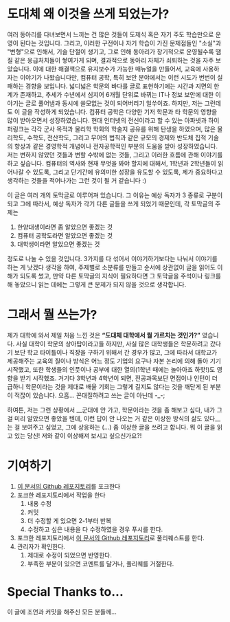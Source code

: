 # 도대체 왜 이것을 쓰게 되었는가?

여러 동아리를 다녀보면서 느끼는 건 많은 것들이 도제식 혹은 자기 주도 학습만으로 운영이 된다는 것입니다. 그리고, 이러한 구전이나 자기 학습이 가진 문제점들인 "소실"과 "변형"으로 인해서, 기술 단절이 생기고, 그로 인해 동아리가 장기적으로 운영될수록 땜질 같은 응급처치들이 쌓여가게 되며, 결과적으로 동아리 자체가 쇠퇴하는 것을 자주 보았습니다. 이에 대한 해결책으로 유지보수가 가능한 매뉴얼을 만들어서, 교육에 사용하자는 이야기가 나왔습니다만, 컴퓨터 공학, 특히 보안 분야에서는 이런 시도가 번번이 실패하는 경향을 보입니다. 넓디넓은 학문의 바다를 글로 표현하기에는 시간과 지면의 한계가 존재하고, 추세가 수년에서 심지어 6개월 단위로 바뀌는 IT나 정보 보안에 대한 이야기는 글로 풀어냄과 동시에 쓸모없는 것이 되어버리기 일쑤이죠. 하지만, 저는 그런데도 이 글을 작성하게 되었습니다. 컴퓨터 공학은 다양한 기저 학문과 타 학문의 영향을 많이 받아오면서 성장하였습니다. 현대 인터넷의 전신이라고 할 수 있는 아파넷과 하이퍼링크는 각각 군사 목적과 물리학 학회의 학술지 공유를 위해 탄생을 하였으며, 많은 물리학도, 수학도, 전산학도, 그리고 무어의 법칙과 같은 규모의 경제와 반도체 집적 기술의 향상과 같은 경영학적 개념이나 전자공학적인 부분의 도움을 받아 성장하였습니다. 저는 변하지 않았던 것들과 변할 수밖에 없는 것들, 그리고 이러한 흐름에 관해 이야기를 하고 싶습니다. 컴퓨터의 역사와 현재 무엇을 봐야 할지에 대해서, 1학년과 2학년들이 읽어나갈 수 있도록, 그리고 단기간에 유의미한 성장을 유도할 수 있도록, 제가 중요하다고 생각하는 것들을 적어나가는 그런 것이 될 거 같습니다 :)

이 글은 여러 개의 토막글로 이루어져 있습니다. 그 이유는 예상 독자가 3 종류로 구분이 되고 그에 따라서, 예상 독자가 각기 다른 글들을 쓰게 되었기 때문인데, 각 토막글의 주제는

1. 한양대생이라면 좀 알았으면 좋겠는 것
2. 컴퓨터 공학도라면 알았으면 좋겠는 것
3. 대학생이라면 알았으면 좋겠는 것

정도로 나눌 수 있을 것입니다. 3가지를 다 섞어서 이야기하기보다는 나눠서 이야기를 하는 게 낫겠다 생각을 하여, 주제별로 소분류를 만들고 순서에 상관없이 글을 읽어도 이해가 되도록 썼고, 만약 다른 토막글의 지식이 필요하다면 그 토막글을 주석이나 링크를 해 놓았으니 읽는 데에는 그렇게 큰 문제가 되지 않을 것으로 생각합니다.

# 그래서 뭘 쓰는가?

제가 대학에 와서 제일 처음 느낀 것은 __“도대체 대학에서 뭘 가르치는 것인가?”__ 였습니다. 사실 대학이 학문의 상아탑이라고들 하지만, 사실 많은 대학생들은 학문하려고 갔다기 보단 학교 타이틀이나 직장을 구하기 위해서 간 경우가 많고, 그에 따라서 대학교가 제공해주는 교육의 질이나 방식은 어느 정도 기업의 요구나 자본 논리에 의해 돌아 기기 시작했고, 또한 학생들의 인풋이나 공부에 대한 열의(1학년 때에는 놀아아죠 하핫!)도 영향을 받기 시작했죠. 거기다 3학년과 4학년이 되면, 전공과목보단 면접이나 인턴이 더 급하니 학문이라는 것을 제대로 배울 기회는 그렇게 길지도 않다는 것을 깨닫게 된 부분이 적잖이 있습니다. 으흠… 꼰대질하려고 쓰는 글이 아닌데 -_-;

하여튼, 저는 그런 상황에서 __군대에 안 가고, 학문이라는 것을 좀 해보고 싶다, 내가 그걸 미리 알았으면 좋았을 텐데, 이런 답이 안 나오는 거 같은 이상한 방식의 삶도 있다__는 걸 보여주고 싶었고, 그에 상응하는 (…) 좀 이상한 글을 쓰려고 합니다. 뭐 이 글을 읽고 있는 당신! 저와 같이 이상해져 보시고 싶으신가요?!

# 기여하기

1. [이 문서의 Github 레포지토리](https://github.com/benjioh5/icewall-guideline)를 포크한다
2. 포크한 레포지토리에서 작업을 한다
   1. 내용 수정
   2. 커밋
   3. 더 수정할 게 있으면 2-1부터 반복
   4. 수정하고 싶은 내용을 다 수정하였을 경우 푸시를 한다. 
3. 포크한 레포지토리에서 [이 문서의 Github 레포지토리](https://github.com/benjioh5/icewall-guideline)로 풀리퀘스트를 한다.
4. 관리자가 확인한다.
   1. 제대로 수정이 되었으면 반영한다.
   2. 부족한 부분이 있으면 코멘트를 달거나, 풀리퀘를 거절한다.

# Special Thanks to...

이 글에 조언과 커밋을 해주신 모든 분들께...